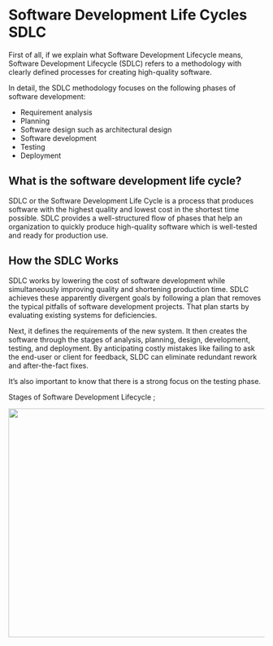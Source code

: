 # Software Development Life Cycles SDLC
First of all, if we explain what Software Development Lifecycle means, Software Development Lifecycle (SDLC) refers to a methodology with clearly defined processes for creating high-quality software.

In detail, the SDLC methodology focuses on the following phases of software development:

- Requirement analysis
- Planning
- Software design such as architectural design
- Software development
- Testing
- Deployment

## What is the software development life cycle?

SDLC or the Software Development Life Cycle is a process that produces software with the highest quality and lowest cost in the shortest time possible. SDLC provides a well-structured flow of phases that help an organization to quickly produce high-quality software which is well-tested and ready for production use.

## How the SDLC Works

SDLC works by lowering the cost of software development while simultaneously improving quality and shortening production time. SDLC achieves these apparently divergent goals by following a plan that removes the typical pitfalls of software development projects. That plan starts by evaluating existing systems for deficiencies.

Next, it defines the requirements of the new system. It then creates the software through the stages of analysis, planning, design, development, testing, and deployment. By anticipating costly mistakes like failing to ask the end-user or client for feedback, SLDC can eliminate redundant rework and after-the-fact fixes.

It’s also important to know that there is a strong focus on the testing phase.

Stages of Software Development Lifecycle ;

<img src="https://stackify.com/wp-content/uploads/2020/04/SDLC-HS2020.png" width="600" height="450">


